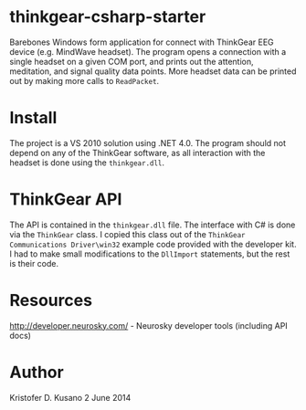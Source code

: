 thinkgear-csharp-starter
========================
Barebones Windows form application for connect with ThinkGear EEG device (e.g. MindWave headset).
The program opens a connection with a single headset on a given COM port, and prints out the
attention, meditation, and signal quality data points.  More headset data can be printed out by making
more calls to `ReadPacket`.

Install
=======
The project is a VS 2010 solution using .NET 4.0. The program should not depend on any of the ThinkGear software,
as all interaction with the headset is done using the `thinkgear.dll`.

ThinkGear API
=============
The API is contained in the `thinkgear.dll` file. The interface with C# is done via the `ThinkGear` class.
I copied this class out of the `ThinkGear Communications Driver\win32` example code provided with the 
developer kit. I had to make small modifications to the `DllImport` statements, but the rest is their code.

Resources
=========
http://developer.neurosky.com/ - Neurosky developer tools (including API docs)

Author
======
Kristofer D. Kusano
2 June 2014